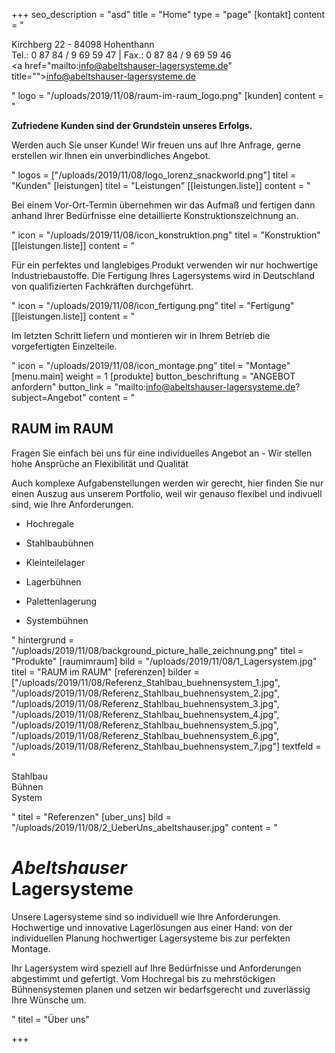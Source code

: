 +++
seo_description = "asd"
title = "Home"
type = "page"
[kontakt]
content = "<p>Kirchberg 22 - 84098 Hohenthann<br>Tel.: 0 87 84 / 9 69 59 47 | Fax.: 0 87 84 / 9 69 59 46<br><a href=\"mailto:info@abeltshauser-lagersysteme.de\" title=\"\">info@abeltshauser-lagersysteme.de</a></p>"
logo = "/uploads/2019/11/08/raum-im-raum_logo.png"
[kunden]
content = "<p><strong>Zufriedene Kunden sind der Grundstein unseres Erfolgs.</strong></p><p>Werden auch Sie unser Kunde! Wir freuen uns auf Ihre Anfrage, gerne erstellen wir Ihnen ein unverbindliches Angebot.</p>"
logos = ["/uploads/2019/11/08/logo_lorenz_snackworld.png"]
titel = "Kunden"
[leistungen]
titel = "Leistungen"
[[leistungen.liste]]
content = "<p>Bei einem Vor-Ort-Termin übernehmen wir das Aufmaß und fertigen dann anhand Ihrer Bedürfnisse eine detaillierte Konstruktionszeichnung an.</p>"
icon = "/uploads/2019/11/08/icon_konstruktion.png"
titel = "Konstruktion"
[[leistungen.liste]]
content = "<p>Für ein perfektes und langlebiges Produkt verwenden wir nur hochwertige Industriebaustoffe. Die Fertigung Ihres Lagersystems wird in Deutschland von qualifizierten Fachkräften durchgeführt.</p>"
icon = "/uploads/2019/11/08/icon_fertigung.png"
titel = "Fertigung"
[[leistungen.liste]]
content = "<p>Im letzten Schritt liefern und montieren wir in Ihrem Betrieb die vorgefertigten Einzelteile.</p>"
icon = "/uploads/2019/11/08/icon_montage.png"
titel = "Montage"
[menu.main]
weight = 1
[produkte]
button_beschriftung = "ANGEBOT anfordern"
button_link = "mailto:info@abeltshauser-lagersysteme.de?subject=Angebot"
content = "<h2>RAUM im RAUM</h2><p>Fragen Sie einfach bei uns für eine individuelles Angebot an - Wir stellen hohe Ansprüche an Flexibilität und Qualität</p><p>Auch komplexe Aufgabenstellungen werden wir gerecht, hier finden Sie nur einen Auszug aus unserem Portfolio, weil wir genauso flexibel und indivuell sind, wie Ihre Anforderungen.</p><ul><li><p>Hochregale</p></li><li><p>Stahlbaubühnen</p></li><li><p>Kleinteilelager</p></li><li><p>Lagerbühnen</p></li><li><p>Palettenlagerung</p></li><li><p>Systembühnen</p></li></ul>"
hintergrund = "/uploads/2019/11/08/background_picture_halle_zeichnung.png"
titel = "Produkte"
[raumimraum]
bild = "/uploads/2019/11/08/1_Lagersystem.jpg"
titel = "RAUM im RAUM"
[referenzen]
bilder = ["/uploads/2019/11/08/Referenz_Stahlbau_buehnensystem_1.jpg", "/uploads/2019/11/08/Referenz_Stahlbau_buehnensystem_2.jpg", "/uploads/2019/11/08/Referenz_Stahlbau_buehnensystem_3.jpg", "/uploads/2019/11/08/Referenz_Stahlbau_buehnensystem_4.jpg", "/uploads/2019/11/08/Referenz_Stahlbau_buehnensystem_5.jpg", "/uploads/2019/11/08/Referenz_Stahlbau_buehnensystem_6.jpg", "/uploads/2019/11/08/Referenz_Stahlbau_buehnensystem_7.jpg"]
textfeld = "<p>Stahlbau <br>Bühnen <br>System</p>"
titel = "Referenzen"
[uber_uns]
bild = "/uploads/2019/11/08/2_UeberUns_abeltshauser.jpg"
content = "<h1><em>Abeltshauser</em><br>Lagersysteme</h1><p>Unsere Lagersysteme sind so individuell wie Ihre Anforderungen. Hochwertige und innovative Lagerlösungen aus einer Hand: von der individuellen Planung hochwertiger Lagersysteme bis zur perfekten Montage.</p><p>Ihr Lagersystem wird speziell auf Ihre Bedürfnisse und Anforderungen abgestimmt und gefertigt. Vom Hochregal bis zu mehrstöckigen Bühnensystemen planen und setzen wir bedarfsgerecht und zuverlässig Ihre Wünsche um.</p>"
titel = "Über uns"

+++
